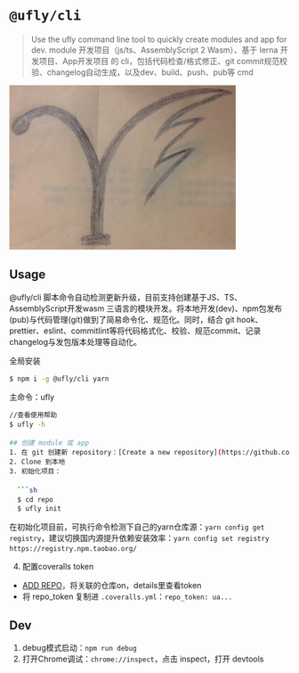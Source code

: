 # `@ufly/cli`

> Use the ufly command line tool to quickly create modules and app for dev. module 开发项目（js/ts、AssemblyScript 2 Wasm）、基于 lerna 开发项目、App开发项目 的 cli，包括代码检查/格式修正、git commit规范校验、changelog自动生成，以及dev、build、push、pub等 cmd

![](./ufly.png)

## Usage
@ufly/cli 脚本命令自动检测更新升级，目前支持创建基于JS、TS、AssemblyScript开发wasm 三语言的模块开发。将本地开发(dev)、npm包发布(pub)与代码管理(git)做到了简易命令化、规范化。同时，结合 git hook、prettier、eslint、commitlint等将代码格式化、校验、规范commit、记录changelog与发包版本处理等自动化。


全局安装

```bash
$ npm i -g @ufly/cli yarn
```

主命令：ufly

```bash
//查看使用帮助
$ ufly -h

## 创建 module 或 app
1. 在 git 创建新 repository：[Create a new repository](https://github.com/new)
2. Clone 到本地
3. 初始化项目：

  ```sh
  $ cd repo
  $ ufly init
  ```

  在初始化项目前，可执行命令检测下自己的yarn仓库源：`yarn config get registry`，建议切换国内源提升依赖安装效率：`yarn config set registry https://registry.npm.taobao.org/`

4. 配置coveralls token
  - [ADD REPO](https://coveralls.io/repos/new)，将关联的仓库on，details里查看token
  - 将 repo_token 复制进 `.coveralls.yml`：`repo_token: ua...`

## Dev
1. debug模式启动：`npm run debug`
2. 打开Chrome调试：`chrome://inspect`，点击 inspect，打开 devtools